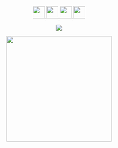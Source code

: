 
&nbsp;
&nbsp;
&nbsp;
&nbsp;
&nbsp;
&nbsp;
&nbsp;

<p align="center">
  <a href=".">
    <img src="https://github.githubassets.com/images/mona-loading-default.gif" width="32" height="32" />
    <img src="https://github.githubassets.com/images/mona-loading-default.gif" width="32" height="32" />
    <img src="https://github.githubassets.com/images/mona-loading-default.gif" width="32" height="32" />
    <img src="https://github.githubassets.com/images/mona-loading-default.gif" width="32" height="32" />
  </a>
</p>

<p align="center">
  <a href=".">
    <img src="https://visitor-badge.glitch.me/badge?page_id=x1ah.github" />
  </a>
</p>

<p align="center">
  <a href=".">
    <img src="https://github-readme-stats.vercel.app/api?username=x1ah&show_icons=true&count_private=true&hide=issues&hide_title=true&theme=gruvbox" width="280" />
  </a>
</p>

&nbsp;
